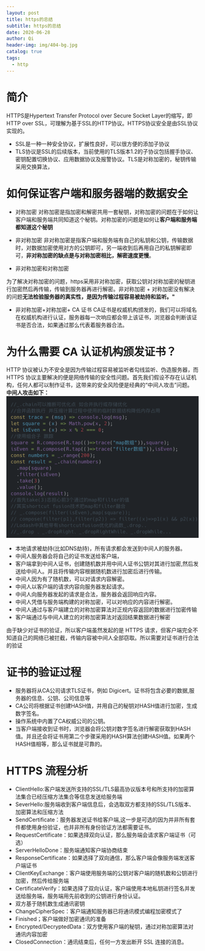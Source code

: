 ```yaml
---
layout: post
title: https的总结
subtitle: https的总结
date: 2020-06-28
author: Qi
header-img: img/404-bg.jpg
catalog: true
tags:
  - http
---
```


# 简介

HTTPS是Hypertext Transfer Protocol over Secure Socket Layer的缩写，即HTTP 
over SSL，可理解为基于SSL的HTTP协议。HTTPS协议安全是由SSL协议实现的。
- SSL是一种一种安全协议，扩展性良好，可以很方便的添加子协议
- TLS协议是SSL的后续版本，当前使用的TLS版本1.2的子协议包括握手协议、密钥配置切换协议、应用数据协议及报警协议。TLS是对称加密的，秘钥传输采用交换算法，



# 如何保证客户端和服务器端的数据安全

- 对称加密
对称加密是指加密和解密共用一套秘钥，对称加密的问题在于如何让客户端和服务端共同知道这个秘钥。对称加密的问题是如何让**客户端和服务端都知道这个秘钥**

- 非对称加密
非对称加密是指客户端和服务端有自己的私钥和公钥，传输数据时，对数据加密使用对方的公钥即可，另一端收到后再用自己的私钥解密即可，**非对称加密的缺点是与对称加密相比，解密速度更慢**。

- 非对称加密和对称加密

为了解决对称加密的问题，https采用非对称加密，获取公钥对对称加密的秘钥进行加密然后再传输，传输到服务器再进行解密。非对称加密 + 对称加密没有解决的问题**无法检验服务器的真实性，是因为传输过程容易被劫持和监听。"**

- 非对称加密+对称加密+ CA 证书
CA证书是权威机构颁发的，我们可以将域名在权威机构进行认证，服务器每一次响应都会带上该证书，浏览器会判断该证书是否合法，如果通过那么代表着服务器合法。

# 为什么需要 CA 认证机构颁发证书？
HTTP 协议被认为不安全是因为传输过程容易被监听者勾线监听、伪造服务器，而 HTTPS 协议主要解决的便是网络传输的安全性问题。首先我们假设不存在认证机构，任何人都可以制作证书，这带来的安全风险便是经典的“中间人攻击”问题。
**中间人攻击如下：**
![Image text](/img/WechatIMG18.png)
- 本地请求被劫持(比如DNS劫持)，所有请求都会发送到中间人的服务器。
- 中间人服务器会将自己的证书发送给客户端，
- 客户端拿到中间人证书，创建随机数并用中间人证书公钥对其进行加密,然后发送给中间人。并且将传输内容根据随机数进行加密后进行传输。
- 中间人因为有了随机数，可以对请求内容解密。
- 中间人以客户端的请求内容向服务器发起请求。
- 中间人向服务器发起的请求是合法，服务器会返回响应内容。
- 中间人凭借与服务端构建的对称加密，可以对响应的内容进行解密。
- 中间人通过与客户端建立的对称加密算法对正规内容返回的数据进行加密传输
- 客户端通过与中间人建立的对称加密算法对返回结果数据进行解密

由于缺少对证书的验证，所以客户端虽然发起的是 HTTPS 请求，但客户端完全不知道自己的网络已被拦截，传输内容被中间人全部窃取。所以需要对证书进行合法的验证

# 证书的验证过程

- 服务器将从CA公司请求TLS证书，例如 Digicert。证书将包含必要的数据,服务器的信息、公钥、公司信息等
- CA公司将根据证书创建HASH值，并用自己的秘钥对HASH值进行加密，生成数字签名。
- 操作系统中内置了CA权威公司的公钥。
- 当客户端接收到证书时，浏览器会将公钥对数字签名进行解密获取到HASH值。并且还会将证书用第二个步骤采用的HASH算法创建HASH值。如果两个HASH值相等，那么证书就是可靠的。

# HTTPS 流程分析
- ClientHello:客户端发送所支持的SSL/TLS最高协议版本号和所支持的加密算法集合已经压缩方法集合等信息发送给服务端
- SeverHello:服务端收到客户端信息后，会选取双方都支持的SSL/TLS版本、加密算法和压缩方法
-  SendCertificate：服务器发送证书给客户端,这一步是可选的因为并非所有套件都使用身份验证，也并非所有身份验证方法都需要证书。
- RequestCertificate：如果选择双向认证，那么服务端会请求客户端证书（可选）
-  ServerHelloDone：服务端通知客户端协商结束
-  ResponseCertificate：如果选择了双向通信，那么客户端会像服务端发送客户端证书
-  ClientKeyExchange：客户端使用服务端的公钥对客户端的随机数和公钥进行加密，然后传给服务端
-  CertificateVerify：如果选择了双向认证，客户端使用本地私钥进行签名并发送给服务端，服务端用先前收到的公钥进行身份认证。
- 双方基于随机数生成通讯密钥
-  ChangeCipherSpec：客户端通知服务器已将通讯模式编程加密模式了
- Finished；客户端做好加密通讯的准备
-  Encrypted/DecryptedData：双方使用客户端的秘钥，通过对称加密算法对通讯内容加密
-  ClosedConnection：通讯结束后，任何一方发出断开 SSL 连接的消息。

<!-- ![Image text](/img/WechatIMG882.png) -->





